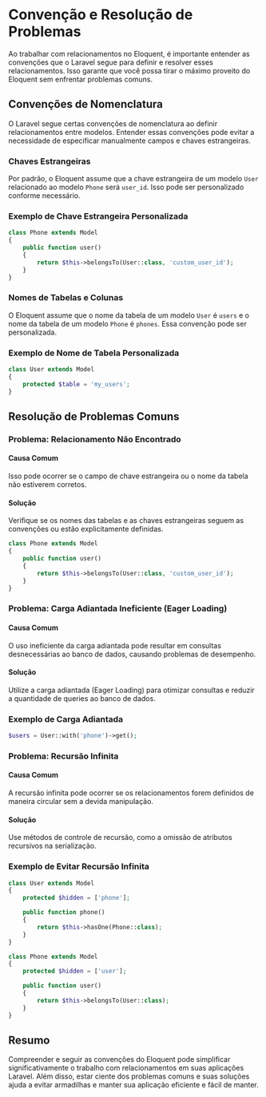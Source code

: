 # Convenção e Resolução de Problemas

Ao trabalhar com relacionamentos no Eloquent, é importante entender as convenções que o Laravel segue para definir e resolver esses relacionamentos. Isso garante que você possa tirar o máximo proveito do Eloquent sem enfrentar problemas comuns.

## Convenções de Nomenclatura

O Laravel segue certas convenções de nomenclatura ao definir relacionamentos entre modelos. Entender essas convenções pode evitar a necessidade de especificar manualmente campos e chaves estrangeiras.

### Chaves Estrangeiras

Por padrão, o Eloquent assume que a chave estrangeira de um modelo `User` relacionado ao modelo `Phone` será `user_id`. Isso pode ser personalizado conforme necessário.

### Exemplo de Chave Estrangeira Personalizada

```php
class Phone extends Model
{
    public function user()
    {
        return $this->belongsTo(User::class, 'custom_user_id');
    }
}
```

### Nomes de Tabelas e Colunas

O Eloquent assume que o nome da tabela de um modelo `User` é `users` e o nome da tabela de um modelo `Phone` é `phones`. Essa convenção pode ser personalizada.

### Exemplo de Nome de Tabela Personalizada

```php
class User extends Model
{
    protected $table = 'my_users';
}
```

## Resolução de Problemas Comuns

### Problema: Relacionamento Não Encontrado

#### Causa Comum

Isso pode ocorrer se o campo de chave estrangeira ou o nome da tabela não estiverem corretos.

#### Solução

Verifique se os nomes das tabelas e as chaves estrangeiras seguem as convenções ou estão explicitamente definidas.

```php
class Phone extends Model
{
    public function user()
    {
        return $this->belongsTo(User::class, 'custom_user_id');
    }
}
```

### Problema: Carga Adiantada Ineficiente (Eager Loading)

#### Causa Comum

O uso ineficiente da carga adiantada pode resultar em consultas desnecessárias ao banco de dados, causando problemas de desempenho.

#### Solução

Utilize a carga adiantada (Eager Loading) para otimizar consultas e reduzir a quantidade de queries ao banco de dados.

### Exemplo de Carga Adiantada

```php
$users = User::with('phone')->get();
```

### Problema: Recursão Infinita

#### Causa Comum

A recursão infinita pode ocorrer se os relacionamentos forem definidos de maneira circular sem a devida manipulação.

#### Solução

Use métodos de controle de recursão, como a omissão de atributos recursivos na serialização.

### Exemplo de Evitar Recursão Infinita

```php
class User extends Model
{
    protected $hidden = ['phone'];

    public function phone()
    {
        return $this->hasOne(Phone::class);
    }
}

class Phone extends Model
{
    protected $hidden = ['user'];

    public function user()
    {
        return $this->belongsTo(User::class);
    }
}
```

## Resumo

Compreender e seguir as convenções do Eloquent pode simplificar significativamente o trabalho com relacionamentos em suas aplicações Laravel. Além disso, estar ciente dos problemas comuns e suas soluções ajuda a evitar armadilhas e manter sua aplicação eficiente e fácil de manter.
